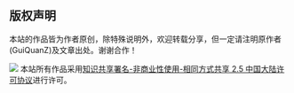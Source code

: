## 版权声明

本站的作品皆为作者原创，除特殊说明外，欢迎转载分享，但一定请注明原作者(GuiQuanZ)及文章出处。谢谢合作！

![](http://guiquanz.github.com/img/CC.png)
本站所有作品采用[知识共享署名-非商业性使用-相同方式共享 2.5 中国大陆许可协议](<a href="http://creativecommons.org/licenses/by-nc-sa/2.5/cn/">)进行许可。